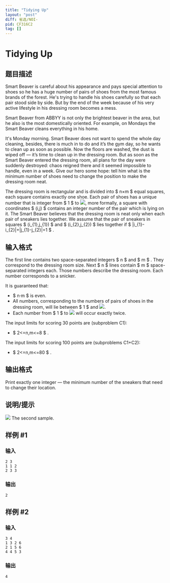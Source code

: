 ```yaml
---
title: "Tidying Up"
layout: "post"
diff: 省选/NOI-
pid: CF316C2
tag: []
---
```


# Tidying Up

## 题目描述

Smart Beaver is careful about his appearance and pays special attention to shoes so he has a huge number of pairs of shoes from the most famous brands of the forest. He's trying to handle his shoes carefully so that each pair stood side by side. But by the end of the week because of his very active lifestyle in his dressing room becomes a mess.

Smart Beaver from ABBYY is not only the brightest beaver in the area, but he also is the most domestically oriented. For example, on Mondays the Smart Beaver cleans everything in his home.

It's Monday morning. Smart Beaver does not want to spend the whole day cleaning, besides, there is much in to do and it’s the gym day, so he wants to clean up as soon as possible. Now the floors are washed, the dust is wiped off — it’s time to clean up in the dressing room. But as soon as the Smart Beaver entered the dressing room, all plans for the day were suddenly destroyed: chaos reigned there and it seemed impossible to handle, even in a week. Give our hero some hope: tell him what is the minimum number of shoes need to change the position to make the dressing room neat.

The dressing room is rectangular and is divided into $ n×m $ equal squares, each square contains exactly one shoe. Each pair of shoes has a unique number that is integer from $ 1 $ to ![](https://cdn.luogu.com.cn/upload/vjudge_pic/CF316C2/62bb55bec1337f59eb380936fd7dc7362196cf87.png), more formally, a square with coordinates $ (i,j) $ contains an integer number of the pair which is lying on it. The Smart Beaver believes that the dressing room is neat only when each pair of sneakers lies together. We assume that the pair of sneakers in squares $ (i_{1},j_{1}) $ and $ (i_{2},j_{2}) $ lies together if $ |i_{1}-i_{2}|+|j_{1}-j_{2}|=1 $ .

## 输入格式

The first line contains two space-separated integers $ n $ and $ m $ . They correspond to the dressing room size. Next $ n $ lines contain $ m $ space-separated integers each. Those numbers describe the dressing room. Each number corresponds to a snicker.

It is guaranteed that:

- $ n·m $ is even.
- All numbers, corresponding to the numbers of pairs of shoes in the dressing room, will lie between $ 1 $ and ![](https://cdn.luogu.com.cn/upload/vjudge_pic/CF316C2/62bb55bec1337f59eb380936fd7dc7362196cf87.png).
- Each number from $ 1 $ to ![](https://cdn.luogu.com.cn/upload/vjudge_pic/CF316C2/62bb55bec1337f59eb380936fd7dc7362196cf87.png) will occur exactly twice.

The input limits for scoring 30 points are (subproblem C1):

- $ 2<=n,m<=8 $ .

The input limits for scoring 100 points are (subproblems C1+C2):

- $ 2<=n,m<=80 $ .

## 输出格式

Print exactly one integer — the minimum number of the sneakers that need to change their location.

## 说明/提示

 ![](https://cdn.luogu.com.cn/upload/vjudge_pic/CF316C2/2823182c4be943059776014a228f872fe4a1c1ae.png) The second sample.

## 样例 #1

### 输入

```
2 3
1 1 2
2 3 3

```

### 输出

```
2

```

## 样例 #2

### 输入

```
3 4
1 3 2 6
2 1 5 6
4 4 5 3

```

### 输出

```
4

```


